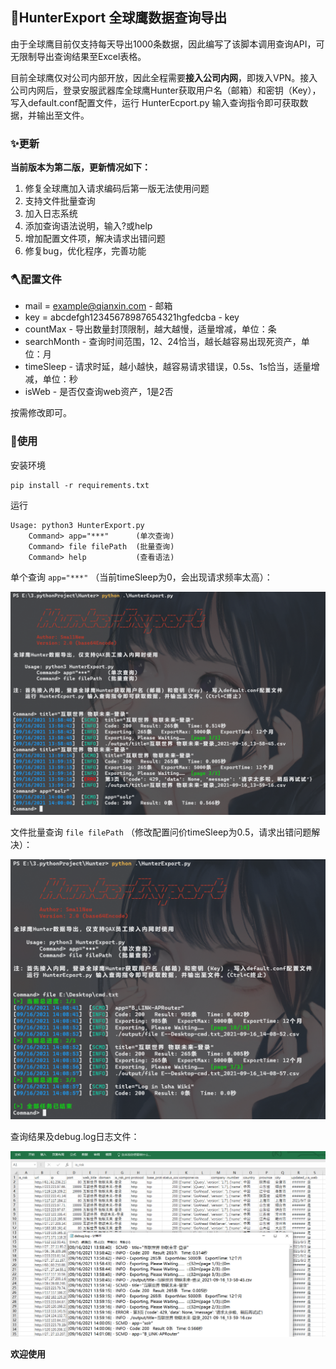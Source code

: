 ## 🌟HunterExport 全球鹰数据查询导出

由于全球鹰目前仅支持每天导出1000条数据，因此编写了该脚本调用查询API，可无限制导出查询结果至Excel表格。

目前全球鹰仅对公司内部开放，因此全程需要**接入公司内网**，即拨入VPN。接入公司内网后，登录安服武器库全球鹰Hunter获取用户名（邮箱）和密钥（Key），写入default.conf配置文件，运行 HunterEcport.py 输入查询指令即可获取数据，并输出至文件。

### ✨更新

**当前版本为第二版，更新情况如下：**

1.  修复全球鹰加入请求编码后第一版无法使用问题
2.  支持文件批量查询
3.  加入日志系统
4.  添加查询语法说明，输入?或help
5.  增加配置文件项，解决请求出错问题
6.  修复bug，优化程序，完善功能

### 🪓配置文件

-   mail = example@qianxin.com  - 邮箱
-   key = abcdefgh12345678987654321hgfedcba - key
-   countMax  - 导出数量封顶限制，越大越慢，适量增减，单位：条
-   searchMonth  - 查询时间范围，12、24恰当，越长越容易出现死资产，单位：月
-   timeSleep - 请求时延，越小越快，越容易请求错误，0.5s、1s恰当，适量增减，单位：秒
-   isWeb - 是否仅查询web资产，1是2否

按需修改即可。

### 🚩使用

安装环境
```
pip install -r requirements.txt
```

运行
```
Usage: python3 HunterExport.py
    Command> app="***"      (单次查询)
    Command> file filePath  (批量查询)
    Command> help           (查看语法)
```

单个查询  `app="***"`  （当前timeSleep为0，会出现请求频率太高）：

![image_2021-09-16_14-00-35](README.assets/image_2021-09-16_14-00-35.png)

文件批量查询  `file filePath` （修改配置问价timeSleep为0.5，请求出错问题解决）：

![image_2021-09-16_14-09-08](README.assets/image_2021-09-16_14-09-08.png)

查询结果及debug.log日志文件：

![image-20210916143427590](README.assets/image-20210916143427590.png)

**欢迎使用**
